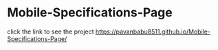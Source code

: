 # Mobile-Specifications-Page 
click the link to see the project
https://pavanbabu8511.github.io/Mobile-Specifications-Page/
